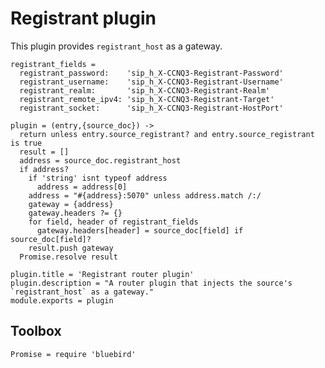 Registrant plugin
=================

This plugin provides `registrant_host` as a gateway.

    registrant_fields =
      registrant_password:    'sip_h_X-CCNQ3-Registrant-Password'
      registrant_username:    'sip_h_X-CCNQ3-Registrant-Username'
      registrant_realm:       'sip_h_X-CCNQ3-Registrant-Realm'
      registrant_remote_ipv4: 'sip_h_X-CCNQ3-Registrant-Target'
      registrant_socket:      'sip_h_X-CCNQ3-Registrant-HostPort'

    plugin = (entry,{source_doc}) ->
      return unless entry.source_registrant? and entry.source_registrant is true
      result = []
      address = source_doc.registrant_host
      if address?
        if 'string' isnt typeof address
          address = address[0]
        address = "#{address}:5070" unless address.match /:/
        gateway = {address}
        gateway.headers ?= {}
        for field, header of registrant_fields
          gateway.headers[header] = source_doc[field] if source_doc[field]?
        result.push gateway
      Promise.resolve result

    plugin.title = 'Registrant router plugin'
    plugin.description = "A router plugin that injects the source's `registrant_host` as a gateway."
    module.exports = plugin

Toolbox
-------

    Promise = require 'bluebird'
